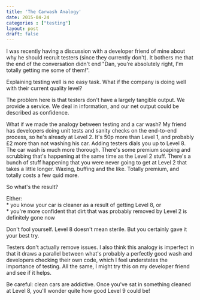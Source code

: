 ```yaml
---
title: 'The Carwash Analogy'
date: 2015-04-24
categories : ["testing"]
layout: post
draft: false
---
```


I was recently having a discussion with a developer friend of mine about why he should recruit testers (since they currently don't). It bothers me that the end of the conversation didn't end "Dan, you're absolutely right, I'm totally getting me some of them!".

Explaining testing well is no easy task. What if the company is doing well with their current quality level?

The problem here is that testers don't have a largely tangible output. We provide a service. We deal in information, and our net output could be described as confidence.

What if we made the analogy between testing and a car wash? My friend has developers doing unit tests and sanity checks on the end-to-end process, so he's already at Level 2. It's 50p more than Level 1, and probably £2 more than not washing his car. Adding testers dials you up to Level 8. The car wash is much more thorough. There's some premium soaping and scrubbing that's happening at the same time as the Level 2 stuff. There's a bunch of stuff happening that you were never going to get at Level 2 that takes a little longer. Waxing, buffing and the like. Totally premium, and totally costs a few quid more.

So what's the result?

Either:  
\* you know your car is cleaner as a result of getting Level 8, or  
\* you're more confident that dirt that was probably removed by Level 2 is definitely gone now

Don't fool yourself. Level 8 doesn't mean sterile. But you certainly gave it your best try. 

Testers don't actually remove issues. I also think this analogy is imperfect in that it draws a parallel between what's probably a perfectly good wash and developers checking their own code, which I feel understates the importance of testing. All the same, I might try this on my developer friend and see if it helps.

Be careful: clean cars are addictive. Once you've sat in something cleaned at Level 8, you'll wonder quite how good Level 9 could be!
